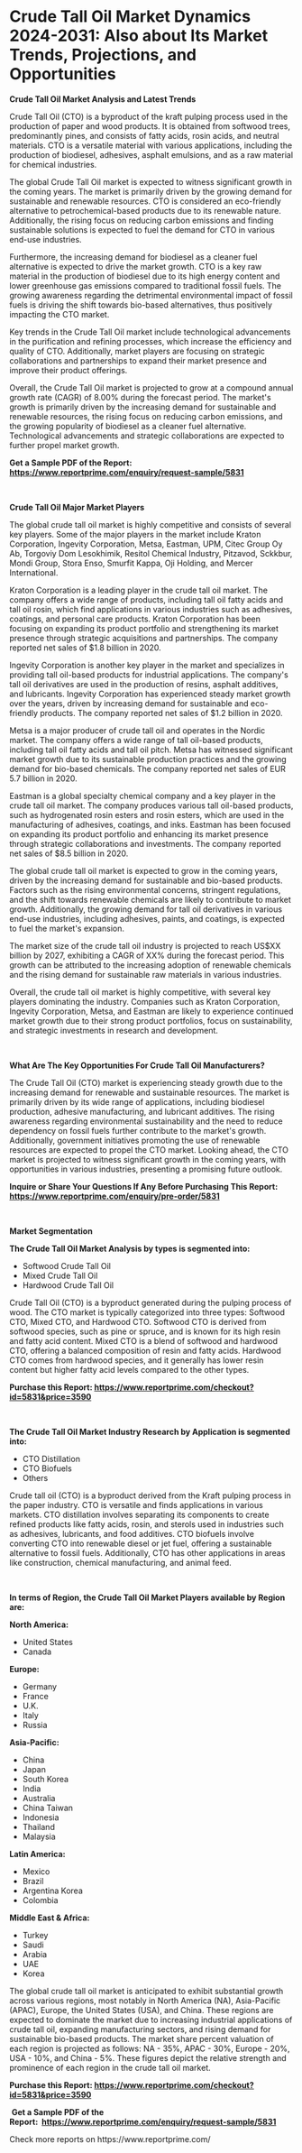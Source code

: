 <p><h1>Crude Tall Oil Market Dynamics 2024-2031: Also about Its Market Trends, Projections, and Opportunities</h1></p><p><strong>Crude Tall Oil Market Analysis and Latest Trends</strong></p>
<p><p>Crude Tall Oil (CTO) is a byproduct of the kraft pulping process used in the production of paper and wood products. It is obtained from softwood trees, predominantly pines, and consists of fatty acids, rosin acids, and neutral materials. CTO is a versatile material with various applications, including the production of biodiesel, adhesives, asphalt emulsions, and as a raw material for chemical industries.</p><p>The global Crude Tall Oil market is expected to witness significant growth in the coming years. The market is primarily driven by the growing demand for sustainable and renewable resources. CTO is considered an eco-friendly alternative to petrochemical-based products due to its renewable nature. Additionally, the rising focus on reducing carbon emissions and finding sustainable solutions is expected to fuel the demand for CTO in various end-use industries.</p><p>Furthermore, the increasing demand for biodiesel as a cleaner fuel alternative is expected to drive the market growth. CTO is a key raw material in the production of biodiesel due to its high energy content and lower greenhouse gas emissions compared to traditional fossil fuels. The growing awareness regarding the detrimental environmental impact of fossil fuels is driving the shift towards bio-based alternatives, thus positively impacting the CTO market.</p><p>Key trends in the Crude Tall Oil market include technological advancements in the purification and refining processes, which increase the efficiency and quality of CTO. Additionally, market players are focusing on strategic collaborations and partnerships to expand their market presence and improve their product offerings.</p><p>Overall, the Crude Tall Oil market is projected to grow at a compound annual growth rate (CAGR) of 8.00% during the forecast period. The market's growth is primarily driven by the increasing demand for sustainable and renewable resources, the rising focus on reducing carbon emissions, and the growing popularity of biodiesel as a cleaner fuel alternative. Technological advancements and strategic collaborations are expected to further propel market growth.</p></p>
<p><strong>Get a Sample PDF of the Report:&nbsp; <a href="https://www.reportprime.com/enquiry/request-sample/5831">https://www.reportprime.com/enquiry/request-sample/5831</a></strong></p>
<p>&nbsp;</p>
<p><strong>Crude Tall Oil Major Market Players</strong></p>
<p><p>The global crude tall oil market is highly competitive and consists of several key players. Some of the major players in the market include Kraton Corporation, Ingevity Corporation, Metsa, Eastman, UPM, Citec Group Oy Ab, Torgoviy Dom Lesokhimik, Resitol Chemical Industry, Pitzavod, Sckkbur, Mondi Group, Stora Enso, Smurfit Kappa, Oji Holding, and Mercer International.</p><p>Kraton Corporation is a leading player in the crude tall oil market. The company offers a wide range of products, including tall oil fatty acids and tall oil rosin, which find applications in various industries such as adhesives, coatings, and personal care products. Kraton Corporation has been focusing on expanding its product portfolio and strengthening its market presence through strategic acquisitions and partnerships. The company reported net sales of $1.8 billion in 2020.</p><p>Ingevity Corporation is another key player in the market and specializes in providing tall oil-based products for industrial applications. The company's tall oil derivatives are used in the production of resins, asphalt additives, and lubricants. Ingevity Corporation has experienced steady market growth over the years, driven by increasing demand for sustainable and eco-friendly products. The company reported net sales of $1.2 billion in 2020.</p><p>Metsa is a major producer of crude tall oil and operates in the Nordic market. The company offers a wide range of tall oil-based products, including tall oil fatty acids and tall oil pitch. Metsa has witnessed significant market growth due to its sustainable production practices and the growing demand for bio-based chemicals. The company reported net sales of EUR 5.7 billion in 2020.</p><p>Eastman is a global specialty chemical company and a key player in the crude tall oil market. The company produces various tall oil-based products, such as hydrogenated rosin esters and rosin esters, which are used in the manufacturing of adhesives, coatings, and inks. Eastman has been focused on expanding its product portfolio and enhancing its market presence through strategic collaborations and investments. The company reported net sales of $8.5 billion in 2020.</p><p>The global crude tall oil market is expected to grow in the coming years, driven by the increasing demand for sustainable and bio-based products. Factors such as the rising environmental concerns, stringent regulations, and the shift towards renewable chemicals are likely to contribute to market growth. Additionally, the growing demand for tall oil derivatives in various end-use industries, including adhesives, paints, and coatings, is expected to fuel the market's expansion.</p><p>The market size of the crude tall oil industry is projected to reach US$XX billion by 2027, exhibiting a CAGR of XX% during the forecast period. This growth can be attributed to the increasing adoption of renewable chemicals and the rising demand for sustainable raw materials in various industries. </p><p>Overall, the crude tall oil market is highly competitive, with several key players dominating the industry. Companies such as Kraton Corporation, Ingevity Corporation, Metsa, and Eastman are likely to experience continued market growth due to their strong product portfolios, focus on sustainability, and strategic investments in research and development.</p></p>
<p>&nbsp;</p>
<p><strong>What Are The Key Opportunities For Crude Tall Oil Manufacturers?</strong></p>
<p><p>The Crude Tall Oil (CTO) market is experiencing steady growth due to the increasing demand for renewable and sustainable resources. The market is primarily driven by its wide range of applications, including biodiesel production, adhesive manufacturing, and lubricant additives. The rising awareness regarding environmental sustainability and the need to reduce dependency on fossil fuels further contribute to the market's growth. Additionally, government initiatives promoting the use of renewable resources are expected to propel the CTO market. Looking ahead, the CTO market is projected to witness significant growth in the coming years, with opportunities in various industries, presenting a promising future outlook.</p></p>
<p><strong>Inquire or Share Your Questions If Any Before Purchasing This Report: <a href="https://www.reportprime.com/enquiry/pre-order/5831">https://www.reportprime.com/enquiry/pre-order/5831</a></strong></p>
<p>&nbsp;</p>
<p><strong>Market Segmentation</strong></p>
<p><strong>The Crude Tall Oil Market Analysis by types is segmented into:</strong></p>
<p><ul><li>Softwood Crude Tall Oil</li><li>Mixed Crude Tall Oil</li><li>Hardwood Crude Tall Oil</li></ul></p>
<p><p>Crude Tall Oil (CTO) is a byproduct generated during the pulping process of wood. The CTO market is typically categorized into three types: Softwood CTO, Mixed CTO, and Hardwood CTO. Softwood CTO is derived from softwood species, such as pine or spruce, and is known for its high resin and fatty acid content. Mixed CTO is a blend of softwood and hardwood CTO, offering a balanced composition of resin and fatty acids. Hardwood CTO comes from hardwood species, and it generally has lower resin content but higher fatty acid levels compared to the other types.</p></p>
<p><strong>Purchase this Report:&nbsp;<a href="https://www.reportprime.com/checkout?id=5831&price=3590">https://www.reportprime.com/checkout?id=5831&price=3590</a></strong></p>
<p>&nbsp;</p>
<p><strong>The Crude Tall Oil Market Industry Research by Application is segmented into:</strong></p>
<p><ul><li>CTO Distillation</li><li>CTO Biofuels</li><li>Others</li></ul></p>
<p><p>Crude tall oil (CTO) is a byproduct derived from the Kraft pulping process in the paper industry. CTO is versatile and finds applications in various markets. CTO distillation involves separating its components to create refined products like fatty acids, rosin, and sterols used in industries such as adhesives, lubricants, and food additives. CTO biofuels involve converting CTO into renewable diesel or jet fuel, offering a sustainable alternative to fossil fuels. Additionally, CTO has other applications in areas like construction, chemical manufacturing, and animal feed.</p></p>
<p>&nbsp;</p>
<p><strong>In terms of Region, the Crude Tall Oil Market Players available by Region are:</strong></p>
<p>
    <p> <strong> North America: </strong>
        <ul>
            <li>United States</li>
            <li>Canada</li>
        </ul>
        </p> 
    <p> <strong> Europe: </strong>
        <ul>
            <li>Germany</li>
            <li>France</li>
            <li>U.K.</li>
            <li>Italy</li>
            <li>Russia</li>
        </ul>
        </p> 
    <p> <strong> Asia-Pacific: </strong>
        <ul>
            <li>China</li>
            <li>Japan</li>
            <li>South Korea</li>
            <li>India</li>
            <li>Australia</li>
            <li>China Taiwan</li>
            <li>Indonesia</li>
            <li>Thailand</li>
            <li>Malaysia</li>
        </ul>
        </p> 
    <p> <strong> Latin America: </strong>
        <ul>
            <li>Mexico</li>
            <li>Brazil</li>
            <li>Argentina Korea</li>
            <li>Colombia</li>
        </ul>
        </p> 
    <p> <strong> Middle East & Africa: </strong>
        <ul>
            <li>Turkey</li>
            <li>Saudi</li>
            <li>Arabia</li>
            <li>UAE</li>
            <li>Korea</li>
        </ul>
    </p>
    </p>
<p><p>The global crude tall oil market is anticipated to exhibit substantial growth across various regions, most notably in North America (NA), Asia-Pacific (APAC), Europe, the United States (USA), and China. These regions are expected to dominate the market due to increasing industrial applications of crude tall oil, expanding manufacturing sectors, and rising demand for sustainable bio-based products. The market share percent valuation of each region is projected as follows: NA - 35%, APAC - 30%, Europe - 20%, USA - 10%, and China - 5%. These figures depict the relative strength and prominence of each region in the crude tall oil market.</p></p>
<p><strong>Purchase this Report: <a href="https://www.reportprime.com/checkout?id=5831&price=3590">https://www.reportprime.com/checkout?id=5831&price=3590</a></strong></p>
<p>&nbsp;<strong>Get a Sample PDF of the Report:&nbsp;&nbsp;<a href="https://www.reportprime.com/enquiry/request-sample/5831">https://www.reportprime.com/enquiry/request-sample/5831</a></strong></p>
<p><strong></strong></p>
<p>Check more reports on https://www.reportprime.com/</p>